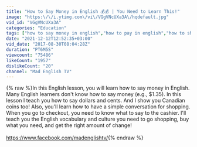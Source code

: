 ```yaml
---
title: "How to Say Money in English 💰💰 | You Need to Learn This!"
image: "https:\/\/i.ytimg.com\/vi\/VGgVNcUXa3A\/hqdefault.jpg"
vid_id: "VGgVNcUXa3A"
categories: "Education"
tags: ["how to say money in english","how to pay in english","how to shop in english"]
date: "2021-12-12T12:52:35+03:00"
vid_date: "2017-08-30T08:04:28Z"
duration: "PT6M5S"
viewcount: "75486"
likeCount: "1957"
dislikeCount: "20"
channel: "Mad English TV"
---
```

{% raw %}In this English lesson, you will learn how to say money in English. Many English learners don't know how to say money (e.g., $1.35). In this lesson I teach you how to say dollars and cents. And I show you Canadian coins too! Also, you'll learn how to have a simple conversation for shopping. When you go to checkout, you need to know what to say to the cashier. I'll teach you the English vocabulary and culture you need to go shopping, buy what you need, and get the right amount of change! <br /><br /><a rel="nofollow" target="blank" href="https://www.facebook.com/madenglishtv/">https://www.facebook.com/madenglishtv/</a>{% endraw %}

